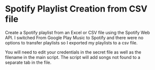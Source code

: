 # Spotify Playlist Creation from CSV file
Create a Spotify playlist from an Excel or CSV file using the Spotify Web API.  I switched From Google Play Music to Spotify and there were no options to transfer 
playlists so I exported my playlists to a csv file.

You will need to edit your credentials in the secret file as well as the filename in the main script. The script will add songs not found to a separate tab in the file.
